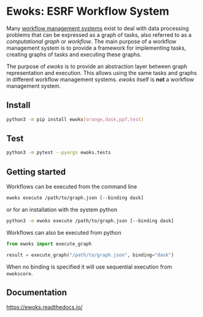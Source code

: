 # Ewoks: ESRF Workflow System

Many [workflow management systems](https://s.apache.org/existing-workflow-systems) exist to deal with data processing problems that can be expressed as a graph of tasks, also referred to as a *computational graph* or *workflow*. The main purpose of a workflow management system is to provide a framework for implementing tasks, creating graphs of tasks and executing these graphs.

The purpose of *ewoks* is to provide an abstraction layer between graph representation and execution. This allows using the same tasks and graphs in different workflow management systems. *ewoks* itself is **not** a workflow management system.

## Install

```bash
python3 -m pip install ewoks[orange,dask,ppf,test]
```

## Test

```bash
python3 -m pytest --pyargs ewoks.tests
```

## Getting started

Workflows can be executed from the command line

```bash
ewoks execute /path/to/graph.json [--binding dask]
```

or for an installation with the system python

```bash
python3 -m ewoks execute /path/to/graph.json [--binding dask]
```

Workflows can also be executed from python

```python
from ewoks import execute_graph

result = execute_graph("/path/to/graph.json", binding="dask")
```

When no binding is specified it will use sequential execution from `ewokscore`.

## Documentation

https://ewoks.readthedocs.io/

